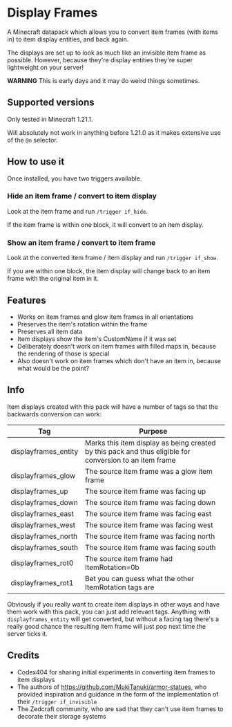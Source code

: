 # Display Frames

A Minecraft datapack which allows you to convert item frames (with items in) to item display entities, and back again.

The displays are set up to look as much like an invisible item frame as possible. However, because they're display entities they're super lightweight on your server!

**WARNING** This is early days and it may do weird things sometimes.

## Supported versions

Only tested in Minecraft 1.21.1.

Will absolutely not work in anything before 1.21.0 as it makes extensive use of the `@n` selector.

## How to use it

Once installed, you have two triggers available.

### Hide an item frame / convert to item display

Look at the item frame and run `/trigger if_hide`.

If the item frame is within one block, it will convert to an item display.

### Show an item frame / convert to item frame

Look at the converted item frame / item display and run `/trigger if_show`.

If you are within one block, the item display will change back to an item frame with the original item in it.

## Features

* Works on item frames and glow item frames in all orientations
* Preserves the item's rotation within the frame
* Preserves all item data
* Item displays show the item's CustomName if it was set
* Deliberately doesn't work on item frames with filled maps in, because the rendering of those is special
* Also doesn't work on item frames which don't have an item in, because what would be the point?

## Info

Item displays created with this pack will have a number of tags so that the backwards conversion can work:

| Tag | Purpose |
|-----|---------|
|displayframes_entity|Marks this item display as being created by this pack and thus eligible for conversion to an item frame|
|displayframes_glow|The source item frame was a glow item frame|
|displayframes_up|The source item frame was facing up|
|displayframes_down|The source item frame was facing down|
|displayframes_east|The source item frame was facing east|
|displayframes_west|The source item frame was facing west|
|displayframes_north|The source item frame was facing north|
|displayframes_south|The source item frame was facing south|
|displayframes_rot0|The source item frame had ItemRotation=0b|
|displayframes_rot1|Bet you can guess what the other ItemRotation tags are|

Obviously if you really want to create item displays in other ways and have them work with this pack, you can just add relevant tags. Anything with `displayframes_entity` will get converted, but without a facing tag there's a really good chance the resulting item frame will just pop next time the server ticks it.

## Credits

* Codex404 for sharing initial experiments in converting item frames to item displays
* The authors of https://github.com/MukiTanuki/armor-statues, who provided inspiration and guidance in the form of the implementation of their `/trigger if_invisible`
* The Zedcraft community, who are sad that they can't use item frames to decorate their storage systems